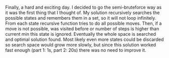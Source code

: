 Finally, a hard and exciting day. I decided to go the semi-bruteforce way as it was
the first thing that I thought of.  My solution recursively searches the possible states and remembers them in a set,
so it will not loop infinitely. From each state recursive function tries to do all possible
moves. Then, if a move is not possible, was visited before or number of steps is higher
than current min this state is ignored. Eventually the whole space is searched and optimal
solution found. Most likely even more states could be discarded so search space would grow
more slowly, but since this solution worked fast enough (part 1: 1s, part 2: 20s) there was no need
to improve it.